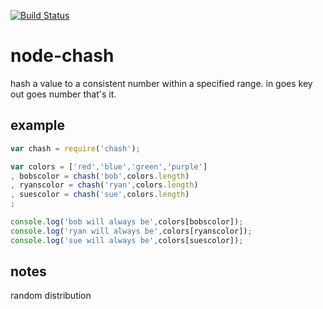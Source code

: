 [![Build Status](https://secure.travis-ci.org/soldair/node-chash.png)](http://travis-ci.org/soldair/node-chash)

# node-chash

hash a value to a consistent number within a specified range. in goes key out goes number that's it.

## example

```js
var chash = require('chash');

var colors = ['red','blue','green','purple']
, bobscolor = chash('bob',colors.length)
, ryanscolor = chash('ryan',colors.length)
, suescolor = chash('sue',colors.length)
;

console.log('bob will always be',colors[bobscolor]);
console.log('ryan will always be',colors[ryanscolor]);
console.log('sue will always be',colors[suescolor]);
```



## notes

random distribution
